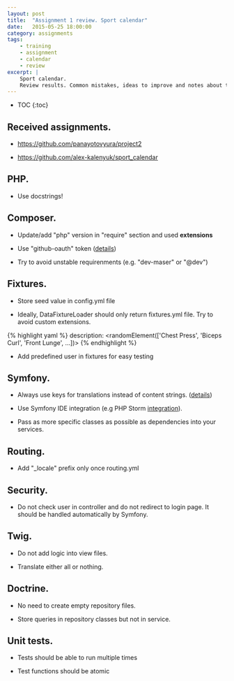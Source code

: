 ```yaml
---
layout: post
title:  "Assignment 1 review. Sport calendar"
date:   2015-05-25 18:00:00
category: assignments
tags:
    - training
    - assignment
    - calendar
    - review
excerpt: |
    Sport calendar.
    Review results. Common mistakes, ideas to improve and notes about this assignment.
---
```

* TOC
{:toc}

## Received assignments.

* https://github.com/panayotovyura/project2

* https://github.com/alex-kalenyuk/sport_calendar

## PHP.

* Use docstrings!

## Composer.

* Update/add "php" version in "require" section and used **extensions**

* Use "github-oauth" token ([details][composer-gh-token])

* Try to avoid unstable requirenments (e.g. "dev-maser" or "@dev")

## Fixtures.

* Store seed value in config.yml file

* Ideally, DataFixtureLoader should only return fixtures.yml file. Try to avoid custom extensions.

{% highlight yaml %}
description: <randomElement(['Chest Press', 'Biceps Curl', 'Front Lunge', ...])>
{% endhighlight %}

* Add predefined user in fixtures for easy testing

## Symfony.

* Always use keys for translations instead of content strings. ([details][sf-bp-keys])

* Use Symfony IDE integration (e.g PHP Storm [integration][phpstorm-integration]).

* Pass as more specific classes as possible as dependencies into your services.

## Routing.

* Add "_locale" prefix only once routing.yml

## Security.

* Do not check user in controller and do not redirect to login page. It should be handled automatically by Symfony.

## Twig.

* Do not add logic into view files.

* Translate either all or nothing.

## Doctrine.

* No need to create empty repository files.

* Store queries in repository classes but not in service.

## Unit tests.

* Tests should be able to run multiple times

* Test functions should be atomic

[composer-gh-token]:        https://getcomposer.org/doc/articles/troubleshooting.md#api-rate-limit-and-oauth-tokens
[sf-bp-keys]:               http://symfony.com/doc/current/best_practices/i18n.html#translation-keys
[phpstorm-integration]:     https://confluence.jetbrains.com/display/PhpStorm/Symfony+Development+using+PhpStorm